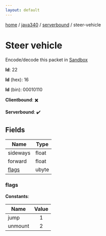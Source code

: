 ```yaml
---
layout: default
---
```


[home](/)  /  [java340](/protocol/java340)  /  [serverbound](/protocol/java340/serverbound)  /  steer-vehicle

# Steer vehicle

Encode/decode this packet in [Sandbox](../../../sandbox/java340#Serverbound.SteerVehicle)

**Id**: 22

**Id** (hex): 16

**Id** (bin): 00010110

**Clientbound**: ✖️

**Serverbound**: ✔️

## Fields

Name | Type
---|---
sideways | float
forward | float
[flags](#flags) | ubyte

### flags

**Constants**:

Name | Value
---|:---:
jump | 1
unmount | 2
